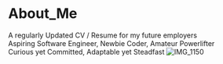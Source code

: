 # About_Me
A regularly Updated CV / Resume for my future employers <br>
Aspiring Software Engineer, Newbie Coder, Amateur Powerlifter <br>
Curious yet Committed, Adaptable yet Steadfast
![IMG_1150](https://github.com/ManZ9802/About_Me/assets/142778472/5d85eee0-3985-47f0-a34a-7a90393b20bb)

